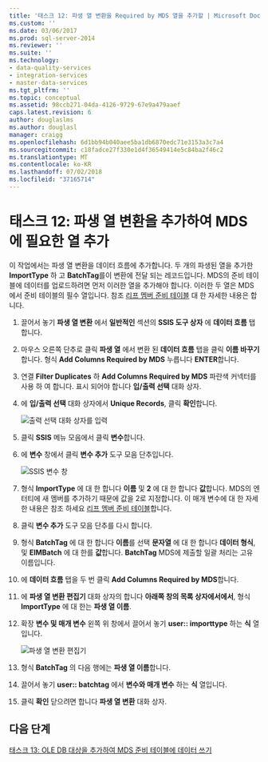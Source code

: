 ```yaml
---
title: '태스크 12: 파생 열 변환을 Required by MDS 열을 추가할 | Microsoft Docs'
ms.custom: ''
ms.date: 03/06/2017
ms.prod: sql-server-2014
ms.reviewer: ''
ms.suite: ''
ms.technology:
- data-quality-services
- integration-services
- master-data-services
ms.tgt_pltfrm: ''
ms.topic: conceptual
ms.assetid: 98ccb271-04da-4126-9729-67e9a479aaef
caps.latest.revision: 6
author: douglaslms
ms.author: douglasl
manager: craigg
ms.openlocfilehash: 6d1bb94b040aee5ba1db6870edc71e3153a3c7a4
ms.sourcegitcommit: c18fadce27f330e1d4f36549414e5c84ba2f46c2
ms.translationtype: MT
ms.contentlocale: ko-KR
ms.lasthandoff: 07/02/2018
ms.locfileid: "37165714"
---
```

# <a name="task-12-adding-derived-column-transform-to-add-columns-required-by-mds"></a>태스크 12: 파생 열 변환을 추가하여 MDS에 필요한 열 추가
  이 작업에서는 파생 열 변환을 데이터 흐름에 추가합니다. 두 개의 파생된 열을 추가한 **ImportType** 하 고 **BatchTag**를이 변환에 전달 되는 레코드입니다. MDS의 준비 테이블에 데이터를 업로드하려면 먼저 이러한 열을 추가해야 합니다. 이러한 두 열은 MDS에서 준비 테이블의 필수 열입니다. 참조 [리프 멤버 준비 테이블](http://msdn.microsoft.com/library/ee633854.aspx) 대 한 자세한 내용은 합니다.  
  
1.  끌어서 놓기 **파생 열 변환** 에서 **일반적인** 섹션의 **SSIS 도구 상자** 에 **데이터 흐름** 탭 합니다.  
  
2.  마우스 오른쪽 단추로 클릭 **파생 열** 에서 변환 된 **데이터 흐름** 탭을 클릭 **이름 바꾸기**합니다. 형식 **Add Columns Required by MDS** 누릅니다 **ENTER**합니다.  
  
3.  연결 **Filter Duplicates** 하 **Add Columns Required by MDS** 파란색 커넥터를 사용 하 여 합니다. 표시 되어야 합니다 **입/출력 선택** 대화 상자.  
  
4.  에 **입/출력 선택** 대화 상자에서 **Unique Records**, 클릭 **확인**합니다.  
  
     ![출력 선택 대화 상자를 입력](../../2014/tutorials/media/et-addingdcttoaddcolumnsrequiredbymds-01.jpg "출력 선택 대화 상자를 입력 합니다.")  
  
5.  클릭 **SSIS** 메뉴 모음에서 클릭 **변수**합니다.  
  
6.  에 **변수** 창에서 클릭 **변수 추가** 도구 모음 단추입니다.  
  
     ![SSIS 변수 창](../../2014/tutorials/media/et-addingdcttoaddcolumnsrequiredbymds-02.jpg "SSIS 변수 창")  
  
7.  형식 **ImportType** 에 대 한 합니다 **이름** 및 **2** 에 대 한 합니다 **값**합니다. MDS의 엔터티에 새 멤버를 추가하기 때문에 값을 2로 지정합니다. 이 매개 변수에 대 한 자세한 내용은 참조 하세요 [리프 멤버 준비 테이블](http://msdn.microsoft.com/library/ee633854.aspx)합니다.  
  
8.  클릭 **변수 추가** 도구 모음 단추를 다시 합니다.  
  
9. 형식 **BatchTag** 에 대 한 합니다 **이름**를 선택 **문자열** 에 대 한 합니다 **데이터 형식**, 및 **EIMBatch** 에 대 한를 **값**합니다. **BatchTag** MDS에 제출할 일괄 처리는 고유 이름입니다.  
  
10. 에 **데이터 흐름** 탭을 두 번 클릭 **Add Columns Required by MDS**합니다.  
  
11. 에 **파생 열 변환 편집기** 대화 상자의 합니다 **아래쪽 창의 목록 상자에서에서**, 형식 **ImportType** 에 대 한는 **파생 열 이름**.  
  
12. 확장 **변수 및 매개 변수** 왼쪽 위 창에서 끌어서 놓기 **user:: importtype** 하는 **식** 열입니다.  
  
     ![파생 열 변환 편집기](../../2014/tutorials/media/et-addingdcttoaddcolumnsrequiredbymds-03.jpg "파생 열 변환 편집기")  
  
13. 형식 **BatchTag** 의 다음 행에는 **파생 열 이름**합니다.  
  
14. 끌어서 놓기 **user:: batchtag** 에서 **변수와 매개 변수** 하는 **식** 열입니다.  
  
15. 클릭 **확인** 닫으려면 합니다 **파생 열 변환** 대화 상자.  
  
## <a name="next-step"></a>다음 단계  
 [태스크 13: OLE DB 대상을 추가하여 MDS 준비 테이블에 데이터 쓰기](../../2014/tutorials/task-13-adding-ole-db-destination-to-write-data-to-mds-staging-table.md)  
  
  
